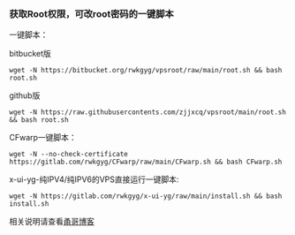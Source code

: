 ### 获取Root权限，可改root密码的一键脚本

一键脚本：

bitbucket版
```
wget -N https://bitbucket.org/rwkgyg/vpsroot/raw/main/root.sh && bash root.sh
```

github版
```
wget -N https://raw.githubusercontents.com/zjjxcq/vpsroot/main/root.sh && bash root.sh
```

CFwarp一键脚本：
```
wget -N --no-check-certificate https://gitlab.com/rwkgyg/CFwarp/raw/main/CFwarp.sh && bash CFwarp.sh
```
x-ui-yg-纯IPV4/纯IPV6的VPS直接运行一键脚本:
```
wget -N https://gitlab.com/rwkgyg/x-ui-yg/raw/main/install.sh && bash install.sh
```

相关说明请查看[甬哥博客](https://ygkkk.blogspot.com/2022/02/githubvpsrootrooteuservhax.html)


